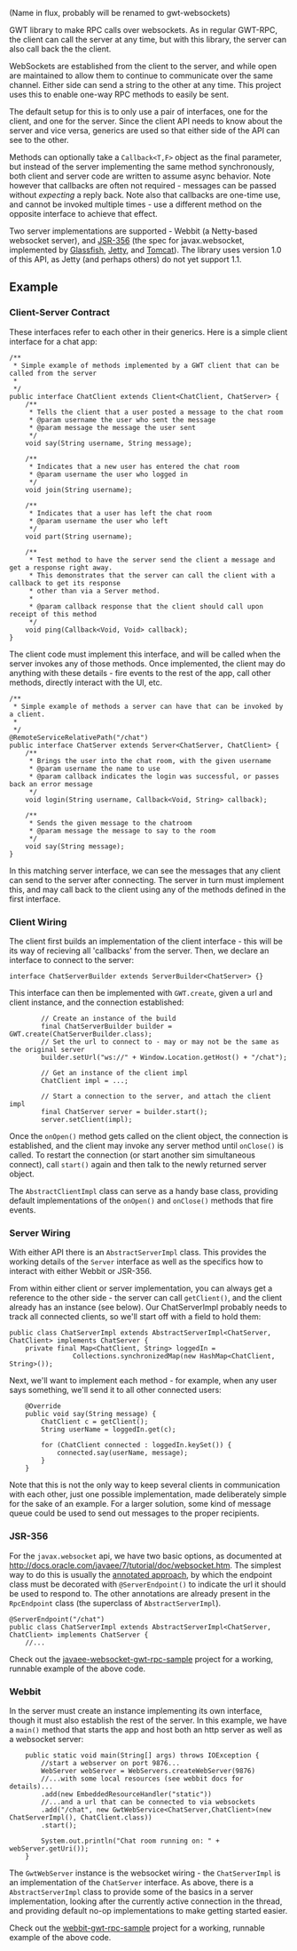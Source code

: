 (Name in flux, probably will be renamed to gwt-websockets)

GWT library to make RPC calls over websockets. As in regular GWT-RPC, the client can call the server at
any time, but with this library, the server can also call back the the client.

WebSockets are established from the client to the server, and while open are maintained to allow them
to continue to communicate over the same channel. Either side can send a string to the other at any time.
This project uses this to enable one-way RPC methods to easily be sent.

The default setup for this is to only use a pair of interfaces, one for the client, and one for the server.
Since the client API needs to know about the server and vice versa, generics are used so that either side
of the API can see to the other.

Methods can optionally take a `Callback<T,F>` object as the final parameter, but instead of the server
implementing the same method synchronously, both client and server code are written to assume async behavior.
Note however that callbacks are often not required - messages can be passed without *expecting* a reply back.
Note also that callbacks are one-time use, and cannot be invoked multiple times - use a different method
on the opposite interface to achieve that effect.

Two server implementations are supported - Webbit (a Netty-based websocket server), and
[JSR-356](https://www.jcp.org/en/jsr/detail?id=356) (the spec for javax.websocket, implemented by
[Glassfish](https://tyrus.java.net/),
[Jetty](http://www.eclipse.org/jetty/documentation/current/jetty-javaee.html#jetty-javaee-7), and
[Tomcat](tomcat.apache.org/tomcat-7.0-doc/web-socket-howto.html)). The library uses version 1.0 of this
API, as Jetty (and perhaps others) do not yet support 1.1.


## Example

### Client-Server Contract

These interfaces refer to each other in their generics. Here is a simple client interface for a chat app:

    /**
     * Simple example of methods implemented by a GWT client that can be called from the server
     *
     */
    public interface ChatClient extends Client<ChatClient, ChatServer> {
    	/**
    	 * Tells the client that a user posted a message to the chat room
    	 * @param username the user who sent the message
    	 * @param message the message the user sent
    	 */
    	void say(String username, String message);

    	/**
    	 * Indicates that a new user has entered the chat room
    	 * @param username the user who logged in
    	 */
    	void join(String username);

    	/**
    	 * Indicates that a user has left the chat room
    	 * @param username the user who left
    	 */
    	void part(String username);

    	/**
    	 * Test method to have the server send the client a message and get a response right away.
    	 * This demonstrates that the server can call the client with a callback to get its response
    	 * other than via a Server method.
    	 *
    	 * @param callback response that the client should call upon receipt of this method
    	 */
    	void ping(Callback<Void, Void> callback);
    }

The client code must implement this interface, and will be called when the server invokes any of those
methods. Once implemented, the client may do anything with these details - fire events to the rest of the
app, call other methods, directly interact with the UI, etc.

    /**
     * Simple example of methods a server can have that can be invoked by a client.
     *
     */
    @RemoteServiceRelativePath("/chat")
    public interface ChatServer extends Server<ChatServer, ChatClient> {
    	/**
    	 * Brings the user into the chat room, with the given username
    	 * @param username the name to use
    	 * @param callback indicates the login was successful, or passes back an error message
    	 */
    	void login(String username, Callback<Void, String> callback);

    	/**
    	 * Sends the given message to the chatroom
    	 * @param message the message to say to the room
    	 */
    	void say(String message);
    }

In this matching server interface, we can see the messages that any client can send to the server after
connecting. The server in turn must implement this, and may call back to the client using any of the
methods defined in the first interface.

### Client Wiring
The client first builds an implementation of the client interface - this will be its way of recieving all
'callbacks' from the server. Then, we declare an interface to connect to the server:

    interface ChatServerBuilder extends ServerBuilder<ChatServer> {}

This interface can then be implemented with `GWT.create`, given a url and client instance, and the
connection established:

    		// Create an instance of the build
    		final ChatServerBuilder builder = GWT.create(ChatServerBuilder.class);
    		// Set the url to connect to - may or may not be the same as the original server
    		builder.setUrl("ws://" + Window.Location.getHost() + "/chat");

    		// Get an instance of the client impl
    		ChatClient impl = ...;

    		// Start a connection to the server, and attach the client impl
    		final ChatServer server = builder.start();
    		server.setClient(impl);

Once the `onOpen()` method gets called on the client object, the connection is established, and the client
may invoke any server method until `onClose()` is called. To restart the connection (or start another sim
simultaneous connect), call `start()` again and then talk to the newly returned server object.

The `AbstractClientImpl` class can serve as a handy base class, providing default implementations of the
`onOpen()` and `onClose()` methods that fire events.

### Server Wiring

With either API there is an `AbstractServerImpl` class. This provides the working details of the `Server`
interface as well as the specifics how to interact with either Webbit or JSR-356.

From within either client or server implementation, you can always get a reference to the other side - the
server can call `getClient()`, and the client already has an instance (see below). Our ChatServerImpl
probably needs to track all connected clients, so we'll start off with a field to hold them:

    public class ChatServerImpl extends AbstractServerImpl<ChatServer, ChatClient> implements ChatServer {
    	private final Map<ChatClient, String> loggedIn =
    	            Collections.synchronizedMap(new HashMap<ChatClient, String>());

Next, we'll want to implement each method - for example, when any user says something, we'll send it to all
other connected users:

    	@Override
    	public void say(String message) {
    		ChatClient c = getClient();
    		String userName = loggedIn.get(c);

    		for (ChatClient connected : loggedIn.keySet()) {
    			connected.say(userName, message);
    		}
    	}

Note that this is not the only way to keep several clients in communication with each other, just one
possible implementation, made deliberately simple for the sake of an example. For a larger solution, some
kind of message queue could be used to send out messages to the proper recipients.

### JSR-356
For the `javax.websocket` api, we have two basic options, as documented at http://docs.oracle.com/javaee/7/tutorial/doc/websocket.htm.
The simplest way to do this is usually the [annotated approach](http://docs.oracle.com/javaee/7/tutorial/doc/websocket004.htm#BABFEBGA),
by which the endpoint class must be decorated with `@ServerEndpoint()` to indicate the url it should be
used to respond to. The other annotations are already present in the `RpcEndpoint` class (the superclass
of `AbstractServerImpl`).

    @ServerEndpoint("/chat")
    public class ChatServerImpl extends AbstractServerImpl<ChatServer, ChatClient> implements ChatServer {
    	//...

Check out the [javaee-websocket-gwt-rpc-sample](javaee-websocket-gwt-rpc-sample/) project for a working,
runnable example of the above code.

### Webbit
In the server must create an instance implementing its own interface, though it must also establish the
rest of the server. In this example, we have a `main()` method that starts the app and host both an http
server as well as a websocket server:

    	public static void main(String[] args) throws IOException {
    		//start a webserver on port 9876...
    		WebServer webServer = WebServers.createWebServer(9876)
    		//...with some local resources (see webbit docs for details)...
    		.add(new EmbeddedResourceHandler("static"))
    		//...and a url that can be connected to via websockets
    		.add("/chat", new GwtWebService<ChatServer,ChatClient>(new ChatServerImpl(), ChatClient.class))
    		.start();

    		System.out.println("Chat room running on: " + webServer.getUri());
    	}

The `GwtWebServer` instance is the websocket wiring - the `ChatServerImpl` is an implementation of the
`ChatServer` interface. As above, there is a `AbstractServerImpl` class to provide some of the basics in
a server implementation, looking after the currently active connection in the thread, and providing
default no-op implementations to make getting started easier.

Check out the [webbit-gwt-rpc-sample](webbit-gwt-rpc-sample/) project for a working, runnable example of
the above code.
